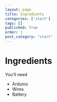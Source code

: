```yaml
---
layout: page
title: Ingredients
categories: ['start']
tags: []
published: True
order: 1
post_category: "start"
---
```


# Ingredients

You'll need
* Arduino
* Wires
* Battery

